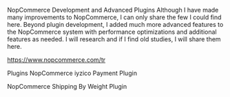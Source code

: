 NopCommerce Development and Advanced Plugins
Although I have made many improvements to NopCommerce, I can only share the few I could find here. Beyond plugin development, I added much more advanced features to the NopCommerce system with performance optimizations and additional features as needed. I will research and if I find old studies, I will share them here.


https://www.nopcommerce.com/tr

Plugins
NopCommerce iyzico Payment Plugin

NopCommerce Shipping By Weight Plugin
